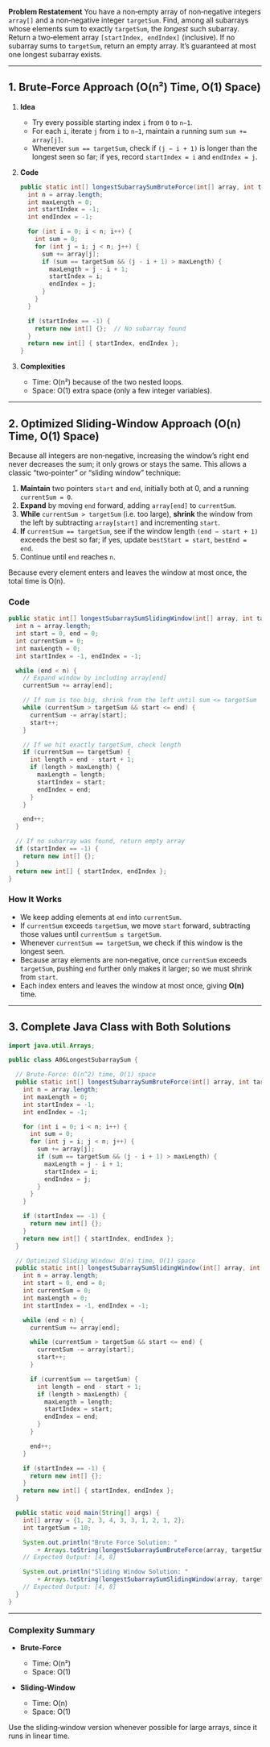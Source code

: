 **Problem Restatement**
You have a non‐empty array of non‐negative integers `array[]` and a non‐negative integer `targetSum`. Find, among all subarrays whose elements sum to exactly `targetSum`, the *longest* such subarray. Return a two‐element array `[startIndex, endIndex]` (inclusive). If no subarray sums to `targetSum`, return an empty array. It’s guaranteed at most one longest subarray exists.

---

## 1. Brute‐Force Approach (O(n²) Time, O(1) Space)

1. **Idea**

   * Try every possible starting index `i` from `0` to `n−1`.
   * For each `i`, iterate `j` from `i` to `n−1`, maintain a running sum `sum += array[j]`.
   * Whenever `sum == targetSum`, check if `(j − i + 1)` is longer than the longest seen so far; if yes, record `startIndex = i` and `endIndex = j`.

2. **Code**

   ```java
   public static int[] longestSubarraySumBruteForce(int[] array, int targetSum) {
     int n = array.length;
     int maxLength = 0;
     int startIndex = -1;
     int endIndex = -1;

     for (int i = 0; i < n; i++) {
       int sum = 0;
       for (int j = i; j < n; j++) {
         sum += array[j];
         if (sum == targetSum && (j - i + 1) > maxLength) {
           maxLength = j - i + 1;
           startIndex = i;
           endIndex = j;
         }
       }
     }

     if (startIndex == -1) {
       return new int[] {};  // No subarray found
     }
     return new int[] { startIndex, endIndex };
   }
   ```

3. **Complexities**

   * Time: O(n²) because of the two nested loops.
   * Space: O(1) extra space (only a few integer variables).

---

## 2. Optimized Sliding‐Window Approach (O(n) Time, O(1) Space)

Because all integers are non‐negative, increasing the window’s right end never decreases the sum; it only grows or stays the same. This allows a classic “two‐pointer” or “sliding window” technique:

1. **Maintain** two pointers `start` and `end`, initially both at 0, and a running `currentSum = 0`.
2. **Expand** by moving `end` forward, adding `array[end]` to `currentSum`.
3. **While** `currentSum > targetSum` (i.e. too large), **shrink** the window from the left by subtracting `array[start]` and incrementing `start`.
4. **If** `currentSum == targetSum`, see if the window length `(end − start + 1)` exceeds the best so far; if yes, update `bestStart = start`, `bestEnd = end`.
5. Continue until `end` reaches `n`.

Because every element enters and leaves the window at most once, the total time is O(n).

### Code

```java
public static int[] longestSubarraySumSlidingWindow(int[] array, int targetSum) {
  int n = array.length;
  int start = 0, end = 0;
  int currentSum = 0;
  int maxLength = 0;
  int startIndex = -1, endIndex = -1;

  while (end < n) {
    // Expand window by including array[end]
    currentSum += array[end];

    // If sum is too big, shrink from the left until sum <= targetSum
    while (currentSum > targetSum && start <= end) {
      currentSum -= array[start];
      start++;
    }

    // If we hit exactly targetSum, check length
    if (currentSum == targetSum) {
      int length = end - start + 1;
      if (length > maxLength) {
        maxLength = length;
        startIndex = start;
        endIndex = end;
      }
    }

    end++;
  }

  // If no subarray was found, return empty array
  if (startIndex == -1) {
    return new int[] {};
  }
  return new int[] { startIndex, endIndex };
}
```

### How It Works

* We keep adding elements at `end` into `currentSum`.
* If `currentSum` exceeds `targetSum`, we move `start` forward, subtracting those values until `currentSum ≤ targetSum`.
* Whenever `currentSum == targetSum`, we check if this window is the longest seen.
* Because array elements are non‐negative, once `currentSum` exceeds `targetSum`, pushing `end` further only makes it larger; so we must shrink from `start`.
* Each index enters and leaves the window at most once, giving **O(n)** time.

---

## 3. Complete Java Class with Both Solutions

```java
import java.util.Arrays;

public class A06LongestSubarraySum {

  // Brute-Force: O(n^2) time, O(1) space
  public static int[] longestSubarraySumBruteForce(int[] array, int targetSum) {
    int n = array.length;
    int maxLength = 0;
    int startIndex = -1;
    int endIndex = -1;

    for (int i = 0; i < n; i++) {
      int sum = 0;
      for (int j = i; j < n; j++) {
        sum += array[j];
        if (sum == targetSum && (j - i + 1) > maxLength) {
          maxLength = j - i + 1;
          startIndex = i;
          endIndex = j;
        }
      }
    }

    if (startIndex == -1) {
      return new int[] {};
    }
    return new int[] { startIndex, endIndex };
  }

  // Optimized Sliding Window: O(n) time, O(1) space
  public static int[] longestSubarraySumSlidingWindow(int[] array, int targetSum) {
    int n = array.length;
    int start = 0, end = 0;
    int currentSum = 0;
    int maxLength = 0;
    int startIndex = -1, endIndex = -1;

    while (end < n) {
      currentSum += array[end];

      while (currentSum > targetSum && start <= end) {
        currentSum -= array[start];
        start++;
      }

      if (currentSum == targetSum) {
        int length = end - start + 1;
        if (length > maxLength) {
          maxLength = length;
          startIndex = start;
          endIndex = end;
        }
      }

      end++;
    }

    if (startIndex == -1) {
      return new int[] {};
    }
    return new int[] { startIndex, endIndex };
  }

  public static void main(String[] args) {
    int[] array = {1, 2, 3, 4, 3, 3, 1, 2, 1, 2};
    int targetSum = 10;

    System.out.println("Brute Force Solution: "
        + Arrays.toString(longestSubarraySumBruteForce(array, targetSum)));
    // Expected Output: [4, 8]

    System.out.println("Sliding Window Solution: "
        + Arrays.toString(longestSubarraySumSlidingWindow(array, targetSum)));
    // Expected Output: [4, 8]
  }
}
```

---

### Complexity Summary

* **Brute‐Force**

  * Time: O(n²)
  * Space: O(1)

* **Sliding‐Window**

  * Time: O(n)
  * Space: O(1)

Use the sliding‐window version whenever possible for large arrays, since it runs in linear time.
